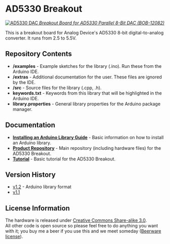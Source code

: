 AD5330 Breakout
===============

[![AD5330 DAC](https://dlnmh9ip6v2uc.cloudfront.net//images/products/1/2/0/8/2/12082-00.jpg) 
*Breakout Board for AD5330 Parallel 8-Bit DAC (BOB-12082)*](https://www.sparkfun.com/products/12082)

This is a breakout board for Analog Device's AD5330 8-bit digital-to-analog converter. 
It runs from 2.5 to 5.5V. 

Repository Contents
-------------------

* **/examples** - Example sketches for the library (.ino). Run these from the Arduino IDE. 
* **/extras** - Additional documentation for the user. These files are ignored by the IDE. 
* **/src** - Source files for the library (.cpp, .h).
* **keywords.txt** - Keywords from this library that will be highlighted in the Arduino IDE. 
* **library.properties** - General library properties for the Arduino package manager. 

Documentation
--------------

* **[Installing an Arduino Library Guide](https://learn.sparkfun.com/tutorials/installing-an-arduino-library)** - Basic information on how to install an Arduino library.
* **[Product Repository](https://github.com/sparkfun/AD5330_Breakout)** - Main repository (including hardware files) for the AD5330 Breakout.
* **[Tutorial](http://www.sparkfun.com/commerce/tutorial_info.php?tutorials_id=160)** - Basic tutorial for the AD5330 Breakout.

Version History
---------------
* [v1.2](https://github.com/sparkfun/AD5330_Breakout_Arduino_Library/tree/v_1.2) - Arduino library format
* [v1.1](https://www.sparkfun.com/products/9719) 

License Information
-------------------
The hardware is released under [Creative Commons Share-alike 3.0](http://creativecommons.org/licenses/by-sa/3.0/).  
All other code is open source so please feel free to do anything you want with it; you buy me a beer if you use this and we meet someday ([Beerware license](http://en.wikipedia.org/wiki/Beerware)).
